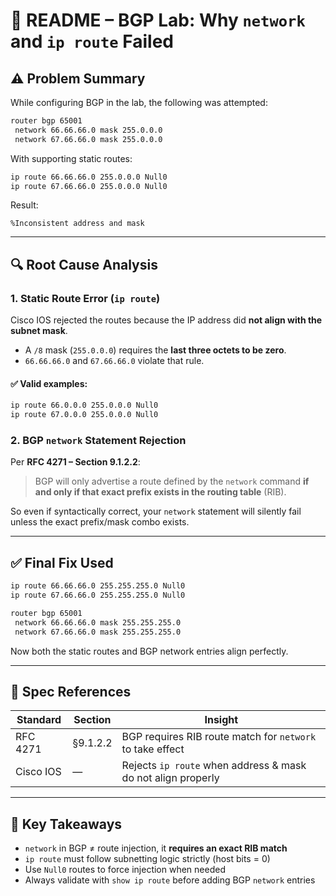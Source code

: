 
# 🧠 README – BGP Lab: Why `network` and `ip route` Failed

## ⚠️ Problem Summary

While configuring BGP in the lab, the following was attempted:

```bash
router bgp 65001
 network 66.66.66.0 mask 255.0.0.0
 network 67.66.66.0 mask 255.0.0.0
```

With supporting static routes:

```bash
ip route 66.66.66.0 255.0.0.0 Null0
ip route 67.66.66.0 255.0.0.0 Null0
```

Result:
```
%Inconsistent address and mask
```

---

## 🔍 Root Cause Analysis

### 1. Static Route Error (`ip route`)

Cisco IOS rejected the routes because the IP address did **not align with the subnet mask**.

- A `/8` mask (`255.0.0.0`) requires the **last three octets to be zero**.
- `66.66.66.0` and `67.66.66.0` violate that rule.

#### ✅ Valid examples:

```bash
ip route 66.0.0.0 255.0.0.0 Null0
ip route 67.0.0.0 255.0.0.0 Null0
```

### 2. BGP `network` Statement Rejection

Per **RFC 4271 – Section 9.1.2.2**:

> BGP will only advertise a route defined by the `network` command **if and only if that exact prefix exists in the routing table** (RIB).

So even if syntactically correct, your `network` statement will silently fail unless the exact prefix/mask combo exists.

---

## ✅ Final Fix Used

```bash
ip route 66.66.66.0 255.255.255.0 Null0
ip route 67.66.66.0 255.255.255.0 Null0

router bgp 65001
 network 66.66.66.0 mask 255.255.255.0
 network 67.66.66.0 mask 255.255.255.0
```

Now both the static routes and BGP network entries align perfectly.

---

## 📄 Spec References

| Standard     | Section    | Insight                                                    |
|--------------|------------|-------------------------------------------------------------|
| RFC 4271     | §9.1.2.2   | BGP requires RIB route match for `network` to take effect   |
| Cisco IOS    | —          | Rejects `ip route` when address & mask do not align properly|

---

## 🧠 Key Takeaways

- `network` in BGP ≠ route injection, it **requires an exact RIB match**
- `ip route` must follow subnetting logic strictly (host bits = 0)
- Use `Null0` routes to force injection when needed
- Always validate with `show ip route` before adding BGP `network` entries

